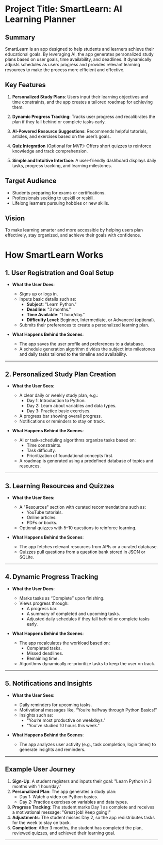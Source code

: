 # **Project Title**: SmartLearn: AI Learning Planner

## **Summary**
SmartLearn is an app designed to help students and learners achieve their educational goals. By leveraging AI, the app generates personalized study plans based on user goals, time availability, and deadlines. It dynamically adjusts schedules as users progress and provides relevant learning resources to make the process more efficient and effective.

## **Key Features**
1. **Personalized Study Plans**: 
   Users input their learning objectives and time constraints, and the app creates a tailored roadmap for achieving them.
   
2. **Dynamic Progress Tracking**:
   Tracks user progress and recalibrates the plan if they fall behind or complete tasks early.

3. **AI-Powered Resource Suggestions**:
   Recommends helpful tutorials, articles, and exercises based on the user’s goals.

4. **Quiz Integration** (Optional for MVP):
   Offers short quizzes to reinforce knowledge and track comprehension.

5. **Simple and Intuitive Interface**:
   A user-friendly dashboard displays daily tasks, progress tracking, and learning milestones.

## **Target Audience**
- Students preparing for exams or certifications.
- Professionals seeking to upskill or reskill.
- Lifelong learners pursuing hobbies or new skills.

## **Vision**
To make learning smarter and more accessible by helping users plan effectively, stay organized, and achieve their goals with confidence.

# **How SmartLearn Works**

## **1. User Registration and Goal Setup**
- **What the User Does**:
  - Signs up or logs in.
  - Inputs basic details such as:
    - **Subject**: "Learn Python."
    - **Deadline**: "3 months."
    - **Time Available**: "1 hour/day."
    - **Difficulty Level**: Beginner, Intermediate, or Advanced (optional).
  - Submits their preferences to create a personalized learning plan.

- **What Happens Behind the Scenes**:
  - The app saves the user profile and preferences to a database.
  - A schedule generation algorithm divides the subject into milestones and daily tasks tailored to the timeline and availability.

---

## **2. Personalized Study Plan Creation**
- **What the User Sees**:
  - A clear daily or weekly study plan, e.g.:
    - Day 1: Introduction to Python.
    - Day 2: Learn about variables and data types.
    - Day 3: Practice basic exercises.
  - A progress bar showing overall progress.
  - Notifications or reminders to stay on track.

- **What Happens Behind the Scenes**:
  - AI or task-scheduling algorithms organize tasks based on:
    - Time constraints.
    - Task difficulty.
    - Prioritization of foundational concepts first.
  - A roadmap is generated using a predefined database of topics and resources.

---

## **3. Learning Resources and Quizzes**
- **What the User Sees**:
  - A "Resources" section with curated recommendations such as:
    - YouTube tutorials.
    - Online articles.
    - PDFs or books.
  - Optional quizzes with 5–10 questions to reinforce learning.

- **What Happens Behind the Scenes**:
  - The app fetches relevant resources from APIs or a curated database.
  - Quizzes pull questions from a question bank stored in JSON or SQLite.

---

## **4. Dynamic Progress Tracking**
- **What the User Does**:
  - Marks tasks as “Complete” upon finishing.
  - Views progress through:
    - A progress bar.
    - A summary of completed and upcoming tasks.
    - Adjusted daily schedules if they fall behind or complete tasks early.

- **What Happens Behind the Scenes**:
  - The app recalculates the workload based on:
    - Completed tasks.
    - Missed deadlines.
    - Remaining time.
  - Algorithms dynamically re-prioritize tasks to keep the user on track.

---

## **5. Notifications and Insights**
- **What the User Sees**:
  - Daily reminders for upcoming tasks.
  - Motivational messages like, “You’re halfway through Python Basics!”
  - Insights such as:
    - "You’re most productive on weekdays."
    - "You’ve studied 10 hours this week."

- **What Happens Behind the Scenes**:
  - The app analyzes user activity (e.g., task completion, login times) to generate insights and reminders.

---

## **Example User Journey**
1. **Sign-Up**: A student registers and inputs their goal: "Learn Python in 3 months with 1 hour/day."
2. **Personalized Plan**: The app generates a study plan:
   - Day 1: Watch a video on Python basics.
   - Day 2: Practice exercises on variables and data types.
3. **Progress Tracking**: The student marks Day 1 as complete and receives a motivational message: "Great job! Keep going!"
4. **Adjustments**: The student misses Day 2, so the app redistributes tasks for the week to stay on track.
5. **Completion**: After 3 months, the student has completed the plan, reviewed quizzes, and achieved their learning goal.

---